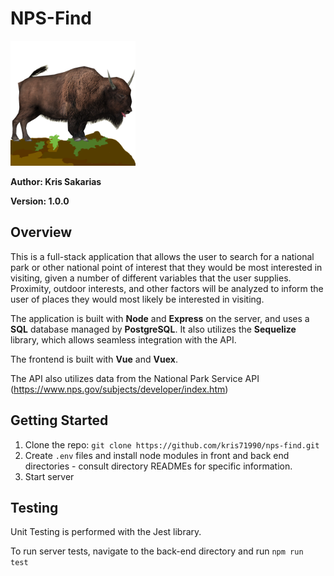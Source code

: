 # NPS-Find

<img src="./frontend/src/assets/bison.png" alt="NPS-Find-logo" width="200"/>

**Author: Kris Sakarias**

**Version: 1.0.0**

## Overview

This is a full-stack application that allows the user to search for a national park or other national point of interest that they would be most interested in visiting, given a number of different variables that the user supplies. Proximity, outdoor interests, and other factors will be analyzed to inform the user of places they would most likely be interested in visiting. 

The application is built with **Node** and **Express** on the server, and uses a **SQL** database managed by **PostgreSQL**. It also utilizes the **Sequelize** library, which allows seamless integration with the API.

The frontend is built with **Vue** and **Vuex**.

The API also utilizes data from the National Park Service API (https://www.nps.gov/subjects/developer/index.htm)

## Getting Started

1. Clone the repo: `git clone https://github.com/kris71990/nps-find.git`
2. Create `.env` files and install node modules in front and back end directories - consult directory READMEs for specific information.
3. Start server

## Testing

Unit Testing is performed with the Jest library.

To run server tests, navigate to the back-end directory and run `npm run test`
